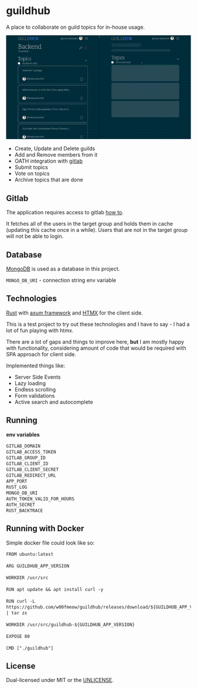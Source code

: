 # guildhub

A place to collaborate on guild topics for in-house usage.

![UI demo](./assets/demo.gif)

- Create, Update and Delete guilds
- Add and Remove members from it
- OATH integration with [gitlab](https://www.gitlab.com)
- Submit topics
- Vote on topics
- Archive topics that are done

## Gitlab

The application requires access to gitlab [how to](https://docs.gitlab.com/ee/integration/oauth_provider.html).

It fetches all of the users in the target group and holds them in cache (updating this cache once in a while).
Users that are not in the target group will not be able to login.

## Database

[MongoDB](https://www.mongodb.com/) is used as a database in this project.

`MONGO_DB_URI` - connection string env variable

## Technologies

[Rust](https://www.rust-lang.org/) with [axum framework](https://docs.rs/axum/latest/axum/) and [HTMX](https://htmx.org/) for the client side.

This is a test project to try out these technologies and I have to say - I had a lot of fun playing with htmx.

There are a lot of gaps and things to improve here, **but** I am mostly happy with functionality, considering amount of code that would be required with SPA approach for client side.

Implemented things like:

- Server Side Events
- Lazy loading
- Endless scrolling
- Form validations
- Active search and autocomplete

## Running

**env variables**

```
GITLAB_DOMAIN
GITLAB_ACCESS_TOKEN
GITLAB_GROUP_ID
GITLAB_CLIENT_ID
GITLAB_CLIENT_SECRET
GITLAB_REDIRECT_URL
APP_PORT
RUST_LOG
MONGO_DB_URI
AUTH_TOKEN_VALID_FOR_HOURS
AUTH_SECRET
RUST_BACKTRACE
```

## Running with Docker

Simple docker file could look like so:

```
FROM ubuntu:latest

ARG GUILDHUB_APP_VERSION

WORKDIR /usr/src

RUN apt update && apt install curl -y

RUN curl -L https://github.com/w00fmeow/guildhub/releases/download/${GUILDHUB_APP_VERSION}/guildhub-${GUILDHUB_APP_VERSION}.tar.gz | tar zx

WORKDIR /usr/src/guildhub-${GUILDHUB_APP_VERSION}

EXPOSE 80

CMD ["./guildhub"]
```

## License

Dual-licensed under MIT or the [UNLICENSE](https://unlicense.org/).
